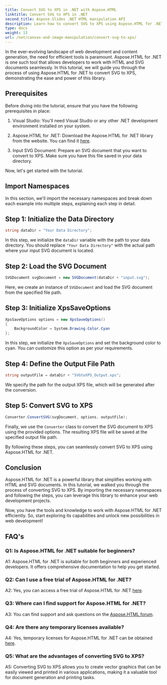 ```yaml
---
title: Convert SVG to XPS in .NET with Aspose.HTML
linktitle: Convert SVG to XPS in .NET
second_title: Aspose.Slides .NET HTML manipulation API
description: Learn how to convert SVG to XPS using Aspose.HTML for .NET. Boost your web development with this powerful library.
type: docs
weight: 13
url: /net/canvas-and-image-manipulation/convert-svg-to-xps/
---
```


In the ever-evolving landscape of web development and content generation, the need for efficient tools is paramount. Aspose.HTML for .NET is one such tool that allows developers to work with HTML and SVG documents seamlessly. In this tutorial, we will guide you through the process of using Aspose.HTML for .NET to convert SVG to XPS, demonstrating the ease and power of this library.

## Prerequisites

Before diving into the tutorial, ensure that you have the following prerequisites in place:

1. Visual Studio: You'll need Visual Studio or any other .NET development environment installed on your system.

2. Aspose.HTML for .NET: Download the Aspose.HTML for .NET library from the website. You can find it [here](https://releases.aspose.com/html/net/).

3. Input SVG Document: Prepare an SVG document that you want to convert to XPS. Make sure you have this file saved in your data directory.

Now, let's get started with the tutorial.

## Import Namespaces

In this section, we'll import the necessary namespaces and break down each example into multiple steps, explaining each step in detail.

## Step 1: Initialize the Data Directory

```csharp
string dataDir = "Your Data Directory";
```

In this step, we initialize the `dataDir` variable with the path to your data directory. You should replace `"Your Data Directory"` with the actual path where your input SVG document is located.

## Step 2: Load the SVG Document

```csharp
SVGDocument svgDocument = new SVGDocument(dataDir + "input.svg");
```

Here, we create an instance of `SVGDocument` and load the SVG document from the specified file path.

## Step 3: Initialize XpsSaveOptions

```csharp
XpsSaveOptions options = new XpsSaveOptions()
{
    BackgroundColor = System.Drawing.Color.Cyan
};
```

In this step, we initialize the `XpsSaveOptions` and set the background color to cyan. You can customize this option as per your requirements.

## Step 4: Define the Output File Path

```csharp
string outputFile = dataDir + "SVGtoXPS_Output.xps";
```

We specify the path for the output XPS file, which will be generated after the conversion.

## Step 5: Convert SVG to XPS

```csharp
Converter.ConvertSVG(svgDocument, options, outputFile);
```

Finally, we use the `Converter` class to convert the SVG document to XPS using the provided options. The resulting XPS file will be saved at the specified output file path.

By following these steps, you can seamlessly convert SVG to XPS using Aspose.HTML for .NET.

## Conclusion

Aspose.HTML for .NET is a powerful library that simplifies working with HTML and SVG documents. In this tutorial, we walked you through the process of converting SVG to XPS. By importing the necessary namespaces and following the steps, you can leverage this library to enhance your web development projects.

Now, you have the tools and knowledge to work with Aspose.HTML for .NET efficiently. So, start exploring its capabilities and unlock new possibilities in web development!

## FAQ's

### Q1: Is Aspose.HTML for .NET suitable for beginners?

A1: Aspose.HTML for .NET is suitable for both beginners and experienced developers. It offers comprehensive documentation to help you get started.

### Q2: Can I use a free trial of Aspose.HTML for .NET?

A2: Yes, you can access a free trial of Aspose.HTML for .NET [here](https://releases.aspose.com/).

### Q3: Where can I find support for Aspose.HTML for .NET?

A3: You can find support and ask questions on the [Aspose.HTML forum](https://forum.aspose.com/).

### Q4: Are there any temporary licenses available?

A4: Yes, temporary licenses for Aspose.HTML for .NET can be obtained [here](https://purchase.aspose.com/temporary-license/).

### Q5: What are the advantages of converting SVG to XPS?

A5: Converting SVG to XPS allows you to create vector graphics that can be easily viewed and printed in various applications, making it a valuable tool for document generation and printing tasks.
